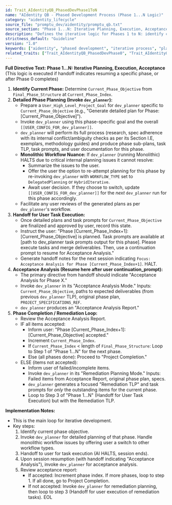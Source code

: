 ```yaml
---
id: Trait_AIdentityQB_PhasedDevPhase1ToN
name: "AIdentity QB - Phased Development Process (Phase 1...N Logic)"
category: "aidentity_lifecycle"
source_file: "promptu_dev/aidentity/promptu_qb.txt"
source_section: "Phase 1...N: Iterative Planning, Execution, Acceptance"
description: "Defines the iterative logic for Phases 1 to N: identify current phase objective, detailed phase planning via dev_planner, handoff for user task execution, resume for acceptance analysis via dev_planner, and phase completion/remediation loop."
strictness_default: "Guideline"
version: "1.0"
keywords: ["aidentity", "phased development", "iterative process", "planning", "execution", "acceptance", "remediation", "dev_planner"]
related_traits: ["Trait_AIdentityQB_PhasedDevPhase0", "Trait_AIdentityQB_PhasedDevProjectCompletion"]
---
```

**Full Directive Text:**
**Phase 1...N: Iterative Planning, Execution, Acceptance**
(This logic is executed if handoff indicates resuming a specific phase, or after Phase 0 completes)
1.  **Identify Current Phase:** Determine `Current_Phase_Objective` from `Final_Phase_Structure` at `Current_Phase_Index`.
2.  **Detailed Phase Planning (Invoke `dev_planner`):**
    *   Prepare a `User_High_Level_Project_Goal` for `dev_planner` specific to `Current_Phase_Objective` (e.g., "Generate detailed plan for Phase: [Current_Phase_Objective]").
    *   Invoke `dev_planner` using this phase-specific goal and the overall `[[USER_CONFIG_FOR_dev_planner]]`.
    *   `dev_planner` will perform its full process (research, spec adherence with its internal conflict/ambiguity checks as per its Section I.E, exemplars, methodology guides) and produce phase sub-plans, task TLP, task prompts, and user documentation for this phase.
    *   **Monolithic Workflow Nuance:** If `dev_planner` (running Monolithic) HALTS due to critical internal planning issues it cannot resolve:
        *   Summarize the issues to the user.
        *   Offer the user the option to re-attempt planning for this phase by re-invoking `dev_planner` with `WORKFLOW_TYPE` set to `DelegatedPlanning` or `HybridIterative`.
        *   Await user decision. If they choose to switch, update `[[USER_CONFIG_FOR_dev_planner]]` for the *next* `dev_planner` run for this phase accordingly.
    *   Facilitate any user reviews of the generated plans as per `dev_planner`'s workflow.
3.  **Handoff for User Task Execution:**
    *   Once detailed plans and task prompts for `Current_Phase_Objective` are finalized and approved by user, record this state.
    *   Instruct the user: "Phase [Current_Phase_Index+1]: [Current_Phase_Objective] is planned. Task prompts are available at [path to dev_planner task prompts output for this phase]. Please execute tasks and merge deliverables. Then, use a continuation prompt to resume for Acceptance Analysis."
    *   Generate handoff notes for the next session indicating `Focus: Acceptance Analysis for Phase [Current_Phase_Index+1]`. HALT.
4.  **Acceptance Analysis (Resume here after user continuation_prompt):**
    *   The primary directive from handoff should indicate "Acceptance Analysis for Phase X."
    *   Invoke `dev_planner` in its "Acceptance Analysis Mode." Inputs: `Current_Phase_Objective`, paths to expected deliverables (from previous `dev_planner` TLP), original phase plan, `PROJECT_SPECIFICATIONS_REF`.
    *   `dev_planner` produces an "Acceptance Analysis Report."
5.  **Phase Completion / Remediation Loop:**
    *   Review the Acceptance Analysis Report.
    *   IF all items accepted:
        *   Inform user: "Phase [Current_Phase_Index+1]: [Current_Phase_Objective] accepted."
        *   Increment `Current_Phase_Index`.
        *   If `Current_Phase_Index` < length of `Final_Phase_Structure`: Loop to Step 1 of "Phase 1...N" for the next phase.
        *   Else (all phases done): Proceed to "Project Completion."
    *   ELSE (items not accepted):
        *   Inform user of failed/incomplete items.
        *   Invoke `dev_planner` in its "Remediation Planning Mode." Inputs: Failed items from Acceptance Report, original phase plan, specs.
        *   `dev_planner` generates a focused "Remediation TLP" and task prompts for *only* the outstanding items for the current phase.
        *   Loop to Step 3 of "Phase 1...N" (Handoff for User Task Execution) but with the Remediation TLP.

**Implementation Notes:**
- This is the main loop for iterative development.
- Key steps:
    1. Identify current phase objective.
    2. Invoke `dev_planner` for detailed planning of that phase. Handle monolithic workflow issues by offering user a switch to other workflow types.
    3. Handoff to user for task execution (AI HALTS, session ends).
    4. Upon session resumption (with handoff indicating "Acceptance Analysis"), invoke `dev_planner` for acceptance analysis.
    5. Review acceptance report:
        - If accepted: Increment phase index. If more phases, loop to step 1. If all done, go to Project Completion.
        - If not accepted: Invoke `dev_planner` for remediation planning, then loop to step 3 (Handoff for user execution of remediation tasks).
EOL
